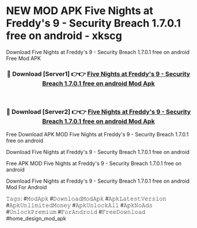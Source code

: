 # NEW MOD APK Five Nights at Freddy's 9 - Security Breach 1.7.0.1 free on android - xkscg
Download Five Nights at Freddy's 9 - Security Breach 1.7.0.1 free on android Free Mod APK

<div align="center">
<h3>🔴 Download [Server1] 👉👉 <a href="https://apk-comot.site?title=Five_Nights_at_Freddy's_9_-_Security_Breach_1.7.0.1_free_on_android">Five Nights at Freddy's 9 - Security Breach 1.7.0.1 free on android Mod Apk</a></h3><br>

<h3>🔴 Download [Server2] 👉👉 <a href="https://apk-comot.site?title=Five_Nights_at_Freddy's_9_-_Security_Breach_1.7.0.1_free_on_android">Five Nights at Freddy's 9 - Security Breach 1.7.0.1 free on android Mod Apk</a></h3>
</div>


Free Download APK MOD Five Nights at Freddy's 9 - Security Breach 1.7.0.1 free on android

Download Five Nights at Freddy's 9 - Security Breach 1.7.0.1 free on android 

Free APK MOD Five Nights at Freddy's 9 - Security Breach 1.7.0.1 free on android 

Download Five Nights at Freddy's 9 - Security Breach 1.7.0.1 free on android Mod For Android

𝚃𝚊𝚐𝚜: #𝙼𝚘𝚍𝙰𝚙𝚔 #𝙳𝚘𝚠𝚗𝚕𝚘𝚊𝚍𝙼𝚘𝚍𝙰𝚙𝚔 #𝙰𝚙𝚔𝙻𝚊𝚝𝚎𝚜𝚝𝚅𝚎𝚛𝚜𝚒𝚘𝚗 #𝙰𝚙𝚔𝚄𝚗𝚕𝚒𝚖𝚒𝚝𝚎𝚍𝙼𝚘𝚗𝚎𝚢 #𝙰𝚙𝚔𝚄𝚗𝚕𝚘𝚌𝚔𝙰𝚕𝚕 #𝙰𝚙𝚔𝙽𝚘𝙰𝚍𝚜 #𝚄𝚗𝚕𝚘𝚌𝚔𝙿𝚛𝚎𝚖𝚒𝚞𝚖 #𝙵𝚘𝚛𝙰𝚗𝚍𝚛𝚘𝚒𝚍 #𝙵𝚛𝚎𝚎𝙳𝚘𝚠𝚗𝚕𝚘𝚊𝚍 #home_design_mod_apk